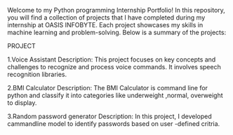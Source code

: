 Welcome to my Python programming Internship Portfolio! In this repository, you will find a collection of projects that I have completed during my internship at OASIS INFOBYTE. Each project showcases my skills in machine learning and problem-solving. Below is a summary of the projects:

PROJECT

1.Voice Assistant Description: This project focuses on key concepts and challenges to recognize and process voice commands. It involves speech recognition libraries.

2.BMI Calculator Description: The BMI Calculator is command line for python and classify it into categories like underweight ,normal, overweight to display.

3.Random password generator Description: In this project, I developed cammandline model to identify passwords based on user -defined critria.
